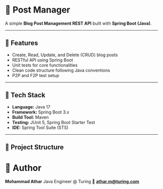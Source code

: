 # 📝 Post Manager

A simple **Blog Post Management REST API** built with **Spring Boot (Java)**.

---

## 🚀 Features

- Create, Read, Update, and Delete (CRUD) blog posts  
- RESTful API using Spring Boot  
- Unit tests for core functionalities  
- Clean code structure following Java conventions  
- P2P and F2P test setup 

---

## 🧱 Tech Stack

- **Language:** Java 17  
- **Framework:** Spring Boot 3.x  
- **Build Tool:** Maven  
- **Testing:** JUnit 5, Spring Boot Starter Test  
- **IDE:** Spring Tool Suite (STS)

---

## 📂 Project Structure

# 👤 Author

**Mohammad Athar**
Java Engineer @ Turing
📧 **athar.m@turing.com**
